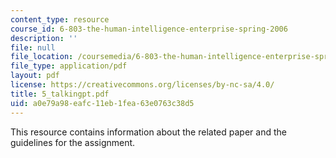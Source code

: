 ```yaml
---
content_type: resource
course_id: 6-803-the-human-intelligence-enterprise-spring-2006
description: ''
file: null
file_location: /coursemedia/6-803-the-human-intelligence-enterprise-spring-2006/a0e79a98eafc11eb1fea63e0763c38d5_5_talkingpt.pdf
file_type: application/pdf
layout: pdf
license: https://creativecommons.org/licenses/by-nc-sa/4.0/
title: 5_talkingpt.pdf
uid: a0e79a98-eafc-11eb-1fea-63e0763c38d5
---
```

This resource contains information about the related paper and the guidelines for the assignment.